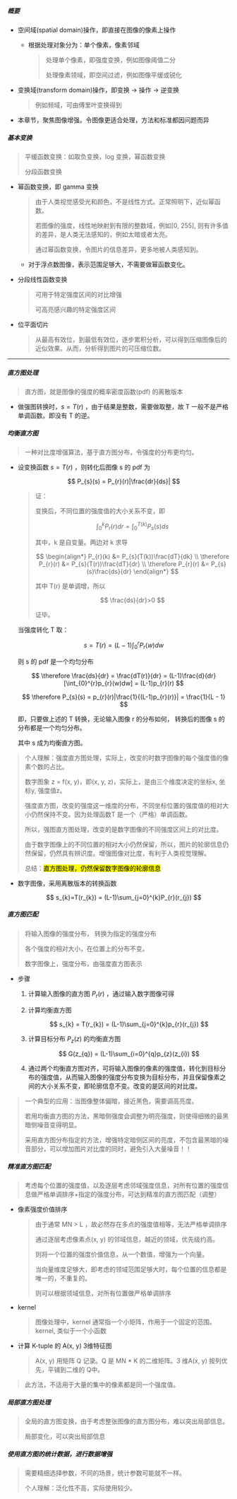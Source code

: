 ##### 概要

- 空间域(spatial domain)操作，即直接在图像的像素上操作
  
  - 根据处理对象分为：单个像素，像素邻域
    
    > 处理单个像素，即强度变换，例如图像阈值二分
    > 
    > 处理像素领域，即空间过滤，例如图像平缓或锐化

- 变换域(transform domain)操作，即变换 -> 操作 -> 逆变换
  
  > 例如频域，可由傅里叶变换得到

- 本章节，聚焦图像增强。令图像更适合处理，方法和标准都因问题而异

##### 基本变换

> 平缓函数变换：如取负变换，log 变换，幂函数变换
> 
> 分段函数变换

- 幂函数变换，即 gamma 变换
  
  > 由于人类视觉感受光和颜色，不是线性方式。正常照明下，近似幂函数。
  > 
  > 若图像的强度，线性地映射到有限的整数域，例如[0, 255], 则有许多值的差异，是人类无法感知的，例如太暗或者太亮。
  > 
  > 通过幂函数变换，令图片的信息差异，更多地被人类感知到。
  
  - 对于浮点数图像，表示范围足够大，不需要做幂函数变化。

- 分段线性函数变换
  
  > 可用于特定强度区间的对比增强
  > 
  > 可高亮感兴趣的特定强度区间

- 位平面切片
  
  > 从最高有效位，到最低有效位，逐步累积分析，可以得到压缩图像后的近似效果。从而，分析得到图片的可压缩位数。

---

##### 直方图处理

> 直方图，就是图像的强度的概率密度函数(pdf) 的离散版本

- 做强图转换时，$s = T(r)$ ，由于结果是整数，需要做取整，故 T 一般不是严格单调函数。即没有 T 的逆。

##### 均衡直方图

> 一种对比度增强算法，基于直方图分布，令强度的分布更均匀。

- 设变换函数 $s = T(r)$ ，则转化后图像 s 的 pdf 为 
  
  $$
  P_{s}(s) = P_{r}(r)|\frac{dr}{ds}|
  $$
  
  > 证：
  > 
  > 变换后，不同位置的强度值的大小关系不变，即
  > 
  > $$
  > \int_{0}^{k} P_{r}(r)dr = \int_{0}^{T(k)}P_{s}(s)ds
  > $$
  > 
  > 其中，k 是自变量。两边对 k 求导
  > 
  > $$
  > \begin{align*}
P_{r}(k) &= P_{s}(T(k))\frac{dT}{dk} \\
\therefore P_{r}(r) &= P_{s}(T(r))\frac{dT}{dr} \\
\therefore P_{r}(r) &= P_{s}(s)\frac{ds}{dr}
\end{align*}
  > $$
  > 
  > 其中 T(r) 是单调增，所以 
  > 
  > $$
  > \frac{ds}{dr}>0
  > $$
  > 
  > 证毕。
  
  当强度转化 T 取：
  
  $$
  s = T(r) = (L-1)\int_{0}^{r}{P_{r}(w)dw}
  $$
  
  则 s 的 pdf 是一个均匀分布
  
  $$
  \therefore \frac{ds}{dr} = \frac{dT(r)}{dr}
= (L-1)\frac{d}{dr}[\int_{0}^{r}p_{r}(w)dw]
= (L-1)p_{r}(r)
  $$
  
  $$
  \therefore P_{s}(s) = p_{r}(r)|\frac{1}{(L-1)p_{r}(r)}| = \frac{1}{L - 1}
  $$
  
  即，只要做上述的 T 转换，无论输入图像 r 的分布如何， 转换后的图像 s 的分布都是一个均匀分布。
  
  其中 s 成为均衡直方图。

> 个人理解：强度直方图处理，实际上，改变的时数字图像的每个强度值的像素个数的占比。
> 
> 数字图象 z = f(x, y)，即(x, y, z)，实际上，是由三个维度决定的坐标x, 坐标y, 强度值z。
> 
> 强度直方图，改变的强度这一维度的分布，不同坐标位置的强度值的相对大小仍然保持不变。因为处理函数T 是一个（严格）单调函数。
> 
> 所以，强图直方图处理，改变的是数字图像的不同强度区间上的对比度。
> 
> 由于数字图像上的不同位置的相对大小仍然保留，所以，图片的轮廓信息仍然保留，仍然具有辨识度。增强图像对比度，有利于人类视觉理解。
> 
> 总结：<mark>直方图处理，仍然保留数字图像的轮廓信息</mark>

- 数字图像，采用离散版本的转换函数
  
  $$
  s_{k}=T(r_{k}) = (L-1)\sum_{j=0}^{k}P_{r}(r_{j})
  $$

##### 直方图匹配

> 将输入图像的强度分布， 转换为指定的强度分布
> 
> 各个强度的相对大小，在位置上的分布不变。
> 
> 数字图像上，强度分布，由强度直方图表示

- 步骤
  
  1. 计算输入图像的直方图 $P_{r}(r)$ ，通过输入数字图像可得
  
  2. 计算均衡直方图
     
     $$
     s_{k} = T(r_{k}) = (L-1)\sum_{j=0}^{k}p_{r}(r_{j})
     $$
  
  3. 计算目标分布  $P_{z}(z)$ 的均衡直方图
     
     $$
     G(z_{q}) = (L-1)\sum_{i=0}^{q}p_{z}(z_{i})
     $$
  
  4. 通过两个均衡直方图对齐，可将输入图像的像素的强度值，转化到目标分布的强度值，从而输入图像的强度分布变换为目标分布，并且保留像素之间的大小关系不变，即轮廓信息不变。改变的是区间的对比度。

> 一个典型的应用：当图像整体偏暗，接近黑色，需要调高亮度。
> 
> 若用均衡直方图的方法，黑暗侧强度会调整为明亮强度，则使得细微的最黑暗侧噪音变得明显。
> 
> 采用直方图分布指定的方法，增强特定暗侧区间的亮度，不包含最黑暗的噪音部分，可以增加图片对比度的同时，避免引入大量噪音！！

##### 精准直方图匹配

> 考虑每个位置的强度值，以及逐层考虑邻域强度信息，对所有位置的强度信息做严格单调排序+指定的强度分布，可达到精准的直方图匹配（调整）

- 像素强度价值排序
  
  > 由于通常 MN > L ，故必然存在多点的强度值相等，无法严格单调排序
  > 
  > 通过逐层考虑像素点(x, y) 的邻域信息，越近的领域，优先级约高。
  > 
  > 则将一个位置的强度价值信息，从一个数值，增强为一个向量。
  > 
  > 当向量维度足够大，即考虑的领域范围足够大时，每个位置的信息都是唯一的，不重复的。
  > 
  > 则可以根据领域信息，对所有位置做严格单调排序

- kernel
  
  > 图像处理中，kernel 通常指一个小矩阵，作用于一个固定的范围。kernel, 类似于一个小函数

- 计算 K-tuple 的 A(x, y) 3维特征图
  
  > A(x, y) 用矩阵 Q 记录。Q 是 MN * K 的二维矩阵。3 维A(x, y) 按列优先，平铺到二维的 Q中。

> 此方法，不适用于大量的集中的像素都是同一个强度值。

##### 局部直方图处理

> 全局的直方图变换，由于考虑整张图像的直方图分布，难以突出局部信息。
> 
> 局部变化，可以突出局部信息

##### 使用直方图的统计数据，进行数据增强

> 需要精细选择参数，不同的场景，统计参数可能就不一样。
> 
> 个人理解：泛化性不高，实际使用较少。
